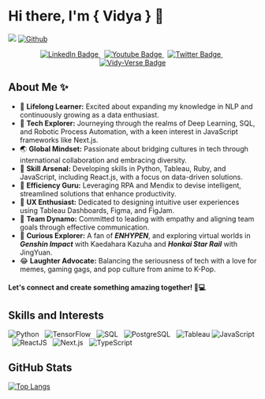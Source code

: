 # Hi there, I'm { Vidya } 👋

![](https://visitor-badge.laobi.icu/badge?page_id=catgoesmeow14.catgoesmeow14)
[![Github](https://img.shields.io/github/followers/catgoesmeow14?label=Follow&style=social)](https://github.com/catgoesmeow14)

<div id="badges" align="center">
  <a href="https://www.linkedin.com/in/vidya-chandradev/">
    <img src="https://img.shields.io/badge/LinkedIn-blue?style=for-the-badge&logo=linkedin&logoColor=white" alt="LinkedIn Badge"/>
  </a> &nbsp;
  <a href="https://www.instagram.com/mynameis_vidya/">
    <img src="https://img.shields.io/badge/Instagram-E4405F?style=for-the-badge&logo=instagram&logoColor=white" alt="Youtube Badge"/>
  </a> &nbsp;
  <a href="https://medium.com/@vidyachan">
    <img src="https://img.shields.io/badge/Medium-12100E?style=for-the-badge&logo=medium&logoColor=white" alt="Twitter Badge"/>
  </a> &nbsp;
  <a href="https://vidy-verse.vercel.app/">
    <img src="https://img.shields.io/badge/Vidy--Verse-6F42C1?style=for-the-badge&logo=placeholder&logoColor=white" alt="Vidy-Verse Badge"/>
</a>
</div>

## About Me ✨

- 📘 **Lifelong Learner:** Excited about expanding my knowledge in NLP and continuously growing as a data enthusiast.
- 🌱 **Tech Explorer:** Journeying through the realms of Deep Learning, SQL, and Robotic Process Automation, with a keen interest in JavaScript frameworks like Next.js.
- 🌏 **Global Mindset:** Passionate about bridging cultures in tech through international collaboration and embracing diversity.
- 🚀 **Skill Arsenal:** Developing skills in Python, Tableau, Ruby, and JavaScript, including React.js, with a focus on data-driven solutions.
- 🤖 **Efficiency Guru:** Leveraging RPA and Mendix to devise intelligent, streamlined solutions that enhance productivity.
- 🎨 **UX Enthusiast:** Dedicated to designing intuitive user experiences using Tableau Dashboards, Figma, and FigJam.
- 💬 **Team Dynamo:** Committed to leading with empathy and aligning team goals through effective communication.
- 👾 **Curious Explorer:** A fan of ***ENHYPEN***, and exploring virtual worlds in ***Genshin Impact*** with Kaedahara Kazuha and ***Honkai Star Rail*** with JingYuan.
- 😂 **Laughter Advocate:** Balancing the seriousness of tech with a love for memes, gaming gags, and pop culture from anime to K-Pop.



#### Let's connect and create something amazing together! 🌠💻


## Skills and Interests

![Python](https://img.icons8.com/color/48/000000/python.png) &nbsp;
![TensorFlow](https://img.icons8.com/color/48/000000/tensorflow.png) &nbsp;
![SQL](https://img.icons8.com/color/48/000000/sql.png) &nbsp;
![PostgreSQL](https://img.icons8.com/color/48/000000/postgreesql.png) &nbsp;
![Tableau](https://img.icons8.com/color/48/000000/tableau-software.png)
![JavaScript](https://img.icons8.com/color/48/000000/javascript.png) &nbsp;
![ReactJS](https://img.icons8.com/color/48/000000/react-native.png) &nbsp;
![Next.js](https://img.icons8.com/color/48/000000/nextjs.png) &nbsp;
![TypeScript](https://img.icons8.com/color/48/000000/typescript.png) &nbsp;


## GitHub Stats

[![Top Langs](https://github-readme-stats.vercel.app/api/top-langs/?username=catgoesmeow14&langs_count=10&layout=compact&theme=radical)](https://github.com/catgoesmeow14/github-readme-stats)

<!--
**catgoesmeow14/catgoesmeow14** is a ✨ _special_ ✨ repository because its `README.md` (this file) appears on your GitHub profile.

Here are some ideas to get you started:

- 🔭 I’m currently working on ...
- 🌱 I’m currently learning ...
- 👯 I’m looking to collaborate on ...
- 🤔 I’m looking for help with ...
- 💬 Ask me about ...
- 📫 How to reach me: ...
- 😄 Pronouns: ...
- ⚡ Fun fact: ...
-->
